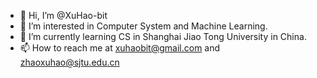 - 👋 Hi, I’m @XuHao-bit
- 👀 I’m interested in Computer System and Machine Learning.
- 🌱 I’m currently learning CS in Shanghai Jiao Tong University in China.
- 📫 How to reach me at xuhaobit@gmail.com and zhaoxuhao@sjtu.edu.cn

<!---
XuHao-bit/XuHao-bit is a ✨ special ✨ repository because its `README.md` (this file) appears on your GitHub profile.
You can click the Preview link to take a look at your changes.
--->
